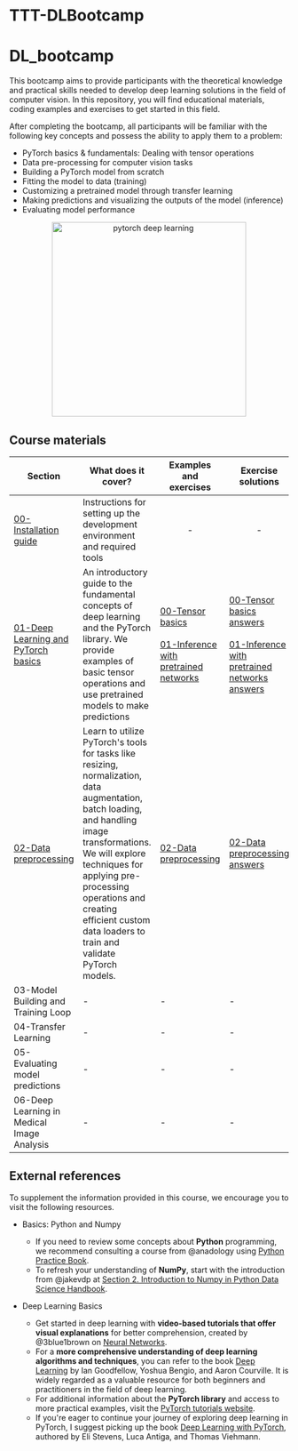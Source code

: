 # TTT-DLBootcamp
# DL_bootcamp

This bootcamp aims to provide participants with the theoretical knowledge and practical skills needed to develop deep learning solutions in the field of computer vision. In this repository, you will find educational materials, coding examples and exercises to get started in this field. 

After completing the bootcamp, all participants will be familiar with the following key concepts and possess the ability to apply them to a problem:

-  PyTorch basics & fundamentals: Dealing with tensor operations
-  Data pre-processing for computer vision tasks
-  Building a PyTorch model from scratch
-  Fitting the model to data (training)
-  Customizing a pretrained model through transfer learning
-  Making predictions and visualizing the outputs of the model (inference)
-  Evaluating model performance 

  <div align="center">
    <a href="https://learnpytorch.io">
        <img src="https://github.com/mrluque/TTT-DLBootcamp/assets/104084765/2f15dd6a-8b56-4a86-b09e-4d965d27331e" width=350 alt="pytorch deep learning ">
    </a>
</div>

## Course materials
| **Section**        | **What does it cover?**| **Examples and exercises** | **Exercise solutions**|
| ------------------ | ------------------------| ------------------------------------ |------------------ |
| [00-Installation guide](https://github.com/mrluque/TTT-DLBootcamp/blob/main/slides/00_Installation_guide.pdf)   | Instructions for setting up the development environment and required tools | <p align="center">-</p>|   <p align="center">-</p>   |
| [01-Deep Learning and PyTorch basics](https://github.com/mrluque/TTT-DLBootcamp/blob/main/slides/01_DL_and_PyTorch_basics.pptx)    | An introductory guide to the fundamental concepts of deep learning and the PyTorch library. We provide examples of basic tensor operations and use pretrained models to make predictions | [00-Tensor basics](https://github.com/mrluque/TTT-DLBootcamp/blob/main/notebooks/00_tensor_basics.ipynb)<br><br>[01-Inference with pretrained networks](https://github.com/mrluque/TTT-DLBootcamp/blob/main/notebooks/01_models_inference.ipynb)             | [00-Tensor basics answers](https://github.com/mrluque/TTT-DLBootcamp/blob/main/notebooks/exercises_solutions/00_tensor_basics_solutions.ipynb)<br><br>[01-Inference with pretrained networks answers](https://github.com/mrluque/TTT-DLBootcamp/blob/main/notebooks/exercises_solutions/01_models_inference_solutions.ipynb)  |
| [02-Data preprocessing](https://github.com/mrluque/TTT-DLBootcamp/blob/main/slides/02_Data_preprocessing.pdf)  | Learn to utilize PyTorch's tools for tasks like resizing, normalization, data augmentation, batch loading, and handling image transformations. We will explore techniques for applying pre-processing operations and creating efficient custom data loaders to train and validate PyTorch models.                      |   [02-Data preprocessing](https://github.com/mrluque/TTT-DLBootcamp/blob/main/notebooks/02_data_preprocessing.ipynb)    |[02-Data preprocessing answers](https://github.com/mrluque/TTT-DLBootcamp/blob/main/notebooks/exercises_solutions/02_data_preprocessing%20_solutions.ipynb) 
| 03-Model Building and Training Loop  | -                      |   -    |   -    |
| 04-Transfer Learning  | -                      |   -    |   -    |
| 05-Evaluating model predictions  | -                      |   -    |   -    |
| 06-Deep Learning in Medical Image Analysis  | -                      |   -    |   -    |

## External references
To supplement the information provided in this course, we encourage you to visit the following resources. 

- Basics: Python and Numpy 
  - If you need to review some concepts about **Python** programming, we recommend consulting a course from @anadology using [Python Practice Book](https://anandology.com/python-practice-book/). 
  - To refresh your understanding of **NumPy**, start with the introduction from @jakevdp at [Section 2. Introduction to Numpy in Python Data Science Handbook](https://jakevdp.github.io/PythonDataScienceHandbook/). 
 

- Deep Learning Basics
  - Get started in deep learning with **video-based tutorials that offer visual explanations** for better comprehension, created by @3blue1brown on [Neural Networks](https://www.youtube.com/watch?v=aircAruvnKk&list=PLZHQObOWTQDNU6R1_67000Dx_ZCJB-3pi).
  - For a **more comprehensive understanding of deep learning algorithms and techniques**, you can refer to the book [Deep Learning](https://www.deeplearningbook.org/) by Ian Goodfellow, Yoshua Bengio, and Aaron Courville. It is widely regarded as a valuable resource for both beginners and practitioners in the field of deep learning.
  - For additional information about the **PyTorch library** and access to more practical examples, visit the [PyTorch tutorials website](https://pytorch.org/tutorials/).
  - If you're eager to continue your journey of exploring deep learning in PyTorch, I suggest picking up the book [Deep Learning with PyTorch](https://www.manning.com/books/deep-learning-with-pytorch), authored by Eli Stevens, Luca Antiga, and Thomas Viehmann.

